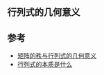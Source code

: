 ## 行列式的几何意义

## 参考
- [矩阵的秩与行列式的几何意义](https://zhuanlan.zhihu.com/p/19609459)
- [行列式的本质是什么](https://www.zhihu.com/question/36966326/answer/162550802)
